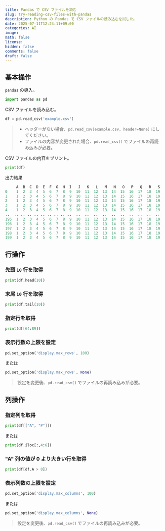 ```yaml
---
title: Pandas で CSV ファイルを読む
slug: try-reading-csv-files-with-pandas
description: Python の Pandas で CSV ファイルの読み込むを試した。
date: 2025-07-11T12:23:11+09:00
categories: AI
image:
math: false
license:
hidden: false
comments: false
draft: false
---
```


## 基本操作
`pandas` の導入。
```python
import pandas as pd
```

CSV ファイルを読み込む。
```python
df = pd.read_csv('example.csv')
```

> - ヘッダーがない場合、`pd.read_csv(example.csv, header=None)` にしてください。
> - ファイルの内容が変更された場合、`pd.read_csv()` でファイルの再読み込みが必要。

CSV ファイルの内容をプリント。
```python
print(df)
```

出力結果
```python
     A  B  C  D  E  F  G  H  I   J   K   L   M   N   O   P   Q   R   S   T   U   V   W   X   Y   Z
0    1  2  3  4  5  6  7  8  9  10  11  12  13  14  15  16  17  18  19  20  21  22  23  24  25  26
1    1  2  3  4  5  6  7  8  9  10  11  12  13  14  15  16  17  18  19  20  21  22  23  24  25  26
2    1  2  3  4  5  6  7  8  9  10  11  12  13  14  15  16  17  18  19  20  21  22  23  24  25  26
3    1  2  3  4  5  6  7  8  9  10  11  12  13  14  15  16  17  18  19  20  21  22  23  24  25  26
4    1  2  3  4  5  6  7  8  9  10  11  12  13  14  15  16  17  18  19  20  21  22  23  24  25  26
..  .. .. .. .. .. .. .. .. ..  ..  ..  ..  ..  ..  ..  ..  ..  ..  ..  ..  ..  ..  ..  ..  ..  ..
195  1  2  3  4  5  6  7  8  9  10  11  12  13  14  15  16  17  18  19  20  21  22  23  24  25  26
196  1  2  3  4  5  6  7  8  9  10  11  12  13  14  15  16  17  18  19  20  21  22  23  24  25  26
197  1  2  3  4  5  6  7  8  9  10  11  12  13  14  15  16  17  18  19  20  21  22  23  24  25  26
198  1  2  3  4  5  6  7  8  9  10  11  12  13  14  15  16  17  18  19  20  21  22  23  24  25  26
199  1  2  3  4  5  6  7  8  9  10  11  12  13  14  15  16  17  18  19  20  21  22  23  24  25  26
```

## 行操作

### 先頭 `10` 行を取得
```python
print(df.head(10))
```

### 末尾 `10` 行を取得
```python
print(df.tail(10))
```

### 指定行を取得
```python
print(df[64:89])
```

### 表示行数の上限を設定
```python
pd.set_option('display.max_rows', 100)
```

または
```python
pd.set_option('display.max_rows', None)
```

> 設定を変更後、`pd.read_csv()` でファイルの再読み込みが必要。

## 列操作
### 指定列を取得
```python
print(df[["A", "P"]])
```

または
```python
print(df.iloc[:,4:6])
```

### "A" 列の値が 0 より大きい行を取得
```python
print(df[df.A > 0])
```

### 表示列数の上限を設定
```python
pd.set_option('display.max_columns', 100)
```

または
```python
pd.set_option('display.max_columns', None)
```

> 設定を変更後、`pd.read_csv()` でファイルの再読み込みが必要。